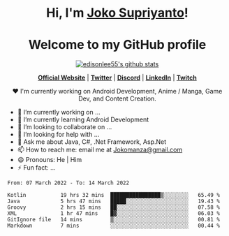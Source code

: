 <h1 align="center">Hi, I'm <a href="https://www.google.com">Joko Supriyanto</a>!</h1>
<h1 align="center">Welcome to my GitHub profile</h1>

<p align="center">
  <a href="https://github.com/jokomanza"><img src="https://github-readme-stats.vercel.app/api?username=jokomanza&hide_border=true&show_icons=true" alt="edisonlee55's github stats"></a>
</p>

<p align="center">
  <strong><a href="https://www.google.com">Official Website</a></strong> |
  <strong><a href="https://twitter.com/jokomanza">Twitter</a></strong> |
  <strong><a href="https://discord.gg/nYXzaUS">Discord</a></strong> |
  <strong><a href="https://www.linkedin.com/in/jokomanza">LinkedIn</a></strong> |
  <strong><a href="https://www.twitch.tv/jokomanza">Twitch</a></strong>
</p>

<p align="center">❤ I'm currently working on Android Development, Anime / Manga, Game Dev, and Content Creation.</p>

- 🔭 I’m currently working on ...
- 🌱 I’m currently learning Android Development
- 👯 I’m looking to collaborate on ...
- 🤔 I’m looking for help with ...
- 💬 Ask me about Java, C#, .Net Framework, Asp.Net
- 📫 How to reach me: email me at Jokomanza@gmail.com
- 😄 Pronouns: He | Him
- ⚡ Fun fact: ...

<!--START_SECTION:waka-->

```text
From: 07 March 2022 - To: 14 March 2022

Kotlin           19 hrs 32 mins  ████████████████▒░░░░░░░░   65.49 %
Java             5 hrs 47 mins   █████░░░░░░░░░░░░░░░░░░░░   19.43 %
Groovy           2 hrs 15 mins   ██░░░░░░░░░░░░░░░░░░░░░░░   07.58 %
XML              1 hr 47 mins    █▓░░░░░░░░░░░░░░░░░░░░░░░   06.03 %
GitIgnore file   14 mins         ▒░░░░░░░░░░░░░░░░░░░░░░░░   00.81 %
Markdown         7 mins          ░░░░░░░░░░░░░░░░░░░░░░░░░   00.44 %
```

<!--END_SECTION:waka-->
